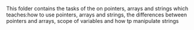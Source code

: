 This folder contains the tasks of the on pointers, arrays and strings which teaches:how to use pointers, arrays and strings, the differences between pointers and arrays, scope of variables and how tp manipulate strings

